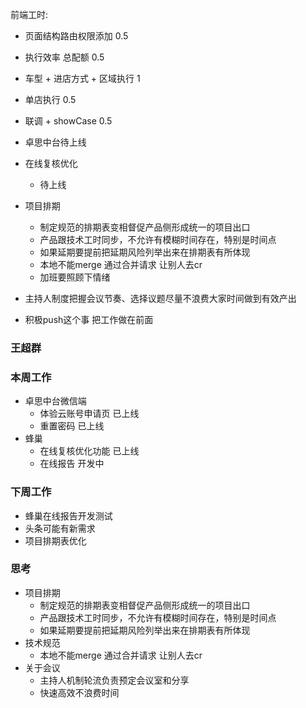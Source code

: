 前端工时:
  - 页面结构路由权限添加 0.5
  - 执行效率 总配额  0.5
  - 车型 + 进店方式 + 区域执行 1
  - 单店执行 0.5
  - 联调 + showCase 0.5

- 卓思中台待上线

- 在线复核优化
  - 待上线
- 项目排期
    - 制定规范的排期表变相督促产品侧形成统一的项目出口
    - 产品跟技术工时同步，不允许有模糊时间存在，特别是时间点
    - 如果延期要提前把延期风险列举出来在排期表有所体现
    - 本地不能merge 通过合并请求 让别人去cr
    - 加班要照顾下情绪

- 主持人制度把握会议节奏、选择议题尽量不浪费大家时间做到有效产出
- 积极push这个事 把工作做在前面
    

 ### 王超群
 ### 本周工作
  - 卓思中台微信端
    - 体验云账号申请页  已上线
    - 重置密码 已上线
  - 蜂巢
    - 在线复核优化功能 已上线
    - 在线报告 开发中
### 下周工作
  - 蜂巢在线报告开发测试
  - 头条可能有新需求
  - 项目排期表优化
### 思考
  - 项目排期
    - 制定规范的排期表变相督促产品侧形成统一的项目出口
    - 产品跟技术工时同步，不允许有模糊时间存在，特别是时间点
    - 如果延期要提前把延期风险列举出来在排期表有所体现
  - 技术规范
    - 本地不能merge 通过合并请求 让别人去cr
  - 关于会议
    - 主持人机制轮流负责预定会议室和分享
    - 快速高效不浪费时间